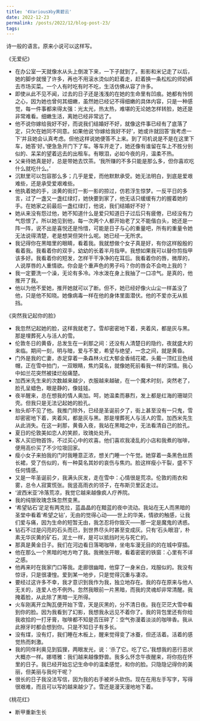```yaml
---
title: '《Various》by黄碧云'
date: 2022-12-23
permalink: /posts/2022/12/blog-post-23/
tags:
---
```


诗一般的语言。原来小说可以这样写。

《无爱纪》
- 在办公室一天就像水从头上倒泼下来，一下子就到了。影影和米记走了以后，她的脚步就慢了许多，再也不用滚水烫似的赶着走，赶着换一条松松的师奶裤去市场买菜。一个人有时吃有时不吃，生活仿佛从容了许多。
- 即使从此不见不闻，过去的日子还是浅浅的在她的生命里有凹痕。她都有怜悯之心，因为她也曾何其细嫩，虽然她已经记不得细嫩的具体内容，只是一种感觉，每一件事都来得太强：光太光，热太热，难堪的无论她怎样转脸，她还是非常难看。细嫩生活，离她已经非常远了。
- 他不说你嫁给我好不好，而说我们结婚好不好，就像这件事已经有了底落了定，只欠在她同不同意。如果他说‘你嫁给我好不好’，她或许就回答‘我考虑一下’并且她会认真考虑。但他这样说她便答不上来。到了司机说是不是在这里下车，她答‘好。’便急急开门下了车。等车开走了，她还像有谁留在车上不胜分别似的、呆呆的望着远去的出租车。有眼泪，必如今夜的月，温柔不热。
- 父亲待她真是好，总是带她去饮茶。‘我所赚的不多只能是那么多，但你喜欢吃什么就吃什么。’
- 沉默里可以包容那么多；几乎是爱，而他默默承受。她无法明白，到底是爱艰难些，还是承受爱艰难些。
- 他执着她的手，淡黄的街灯一影一影的掠过，仿若浮生惊梦。一反平日的多言，过了一盏又一盏红绿灯，她快要到家了，他无话只缓缓有力的握着她的手。在她家之前最后一盏红绿灯，他说，我们结婚好不好？
- 她从来没有怨过他，她不知道什么是爱只知道日子过后只有疲倦，已经没有力气怨恨了。所以她见到他，每一次两个人都开始老了又不能偕白头，她还是一阵一阵，说不出是喜悦还是怜惜，可能是日子与心的重量吧，所有的重量令她无法说得清楚，老是想哭但哭什么呢。她已经一无所求。
- 我记得你在黑暗里的眼睛，看着我。我就想做个女子真是好，有你这样殷殷的看着我。我看着你的双手，幼幼的长着半月指甲。我想如果我可以替你剪指甲该多好。我看着你的短发，怎样干干净净的在耳后。我看着你的唇，微厚的，人说厚唇的人重情欲。你会是个重声色的男子吗？你的唇会不会吻上我的？
- 我一定要洗一个澡，无论有多冷。冷水泼在身上我抽了一口凉气。是真的，他推开了我。
- 他以为他不爱她，推开她就可以了断。但不，她已经好像火山尘一样盖没了他，只是他不知晓。她像病毒一样在他的身体里面潜伏。他的不爱亦无从抵挡。

《突然我记起你的脸》
- 我忽然记起她的脸，这样我就老了。雪却密密地下着，夹着风，都是灰与黑。那是埋葬死人与活人的雪。
- 伦敦冬日的黄昏，总发生在一刹那之间：还没有人清楚日的隐约，夜就盛大的来临。期间一刻，明与暗，爱与不爱，希望与绝望，一念之间，就是黄昏。
- 门外是我的亡妻，赤足穿着一条森林火红大郁金香绒花裙，头戴一顶红豆色绒帽，正在雪中拍门，一双眼睛，焦灼莫名，就像她死前看我一样的深情。我心中如兰花突然被揉烂般痛楚。
- 加西米先生来的次数越来越少，衣服越来越破，在一个魔术时刻，突然老了，脸孔呈蜡色，眼是静的，像娃娃。
- 夜半醒来，总在想我的情人奥加。呵，她温柔而暴烈，发上都是红海的珊瑚贝壳。但我只是无法记起她的脸孔。
- 抬头却不见了他。我推门除外，已经是圣诞前夕了，街上甚至没有一只鬼，雪却密密地下着，夹着风，都是灰与黑。那是埋葬死人与活人的雪。加西米先生从此消失。在这一刹那，黄昏入夜，我站在黑暗之中，无法看清自己的脸孔。
- 夏日的伦敦美如恋人的笑颜，玫瑰处处开。
- 客人买旧物首饰，不过买心中的欢喜。他们喜欢我凌乱的小店和我煮的咖啡，便用高价买了不少垃圾回家。
- 瘦小女子来拍我的门时我睡意正浓，想关门睡一个午觉。她穿着一条黑色丝质长裙，受了伤似的，有一种莫名其妙的哀伤与焦灼。脸这样瘦小干裂，盛不下任何情感。
- 又是一年圣诞前夕，我满头灰发，走在雪中：心情很是荒凉。伦敦的雨衣和雾，总令人寂寞慌张。我竖高雨衣的领子，在布斯贝里区走过。
- ‘波西米亚’冷落荒凉，我觉它越来越像疯人疗养院。
- 我的纯银玫瑰念珠忽然变黑。
- ‘希望钻石’足足有两克拉，蓝晶晶的在黯蓝的夜中流动。我站在无人而黑暗的圣堂中看着‘希望之钻’，无由的觉得心动——世上的华美，情欲的触感，让我们爱与痛，因为生命的短暂无由，我怎忍将你毁灭——那一定是魔鬼的诱惑。
- 钻石不过是闪亮的石头而已，到世界尽头时甚至变成灰。只有‘石头眼泪’，朴素无华灰黄的矿石，泥土一样，是可以抵挡时光与死亡的。
- 那真是黄金日子。我们在河边看日落喝咖啡，坐电车漫无目的的在城中穿插。
- 他在那么一个黑暗的地方吻了我。我微张开眼，看着密密的铁窗：心里有不详之感。
- 他再来时在我家门口等我。走廊很幽暗，他穿了一身米白，戏服似的。我没有惊讶，只是很凄惶。爱到某一地步，只是觉得沉重与凄凉。
- 要经过这许多不幸，我才意识到我作为我，独立地存在。我的存在原来与他人无关的，连爱人也不例外。忽然我眼前一片黑暗，而我的灵魂却非常清醒。我掩着脸，从此除了黑暗一无所得。
- 火车刚离开立陶瓦便开始下雪，天是灰黑的，分不清日夜。我在茫茫大雪中看到你的脸。因为我看到了幻影，我想我永远见不着你了。我的背包里还有你给我收拾的一打牙膏，咖啡都不知是否压碎了：空气弥漫着淡淡的咖啡香。我从此擦牙时都会想到你。只是不知日子有多长。
- 没有煤，没有灯，我们睡在木板上，醒来觉得变了冰蚕，但还活着。活着的感觉热而刺激。
- 我的同伴利奥见到狐狸，两眼发光，说：‘杀了它。吃了它。’我想我的恶行恶状大概亦一样。娜塔雅：我们越来越像野兽。我多么怀念午夜醒来，将你抱在怀里的日子。我已经开始忘记生命中的温柔感觉，和你的脸。只隐隐记得你的美丽，但美丽与我何干呢？
- 很长的日子我没法写信，因为我的右手被斧头砍伤。现在在用左手写字，写得很艰难，而且可以写的越来越少了。雪还是漫天漫地地下着。


《桃花红》
- 断甲重新生长








